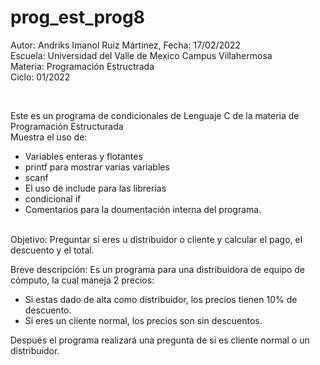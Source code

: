 # prog_est_prog8
Autor: Andriks Imanol Ruiz Mártinez, Fecha: 17/02/2022 <br>
Escuela: Universidad del Valle de Mexico Campus Villahermosa <br>
Materia: Programación Estructrada <br>
Ciclo: 01/2022</p>
<br>
<p>Este es un programa de condicionales de Lenguaje C de la materia de Programación Estructurada<br>
Muestra el uso de:
  <ul>
    <li>Variables enteras y flotantes</li>
    <li>printf para mostrar varias variables</li>
    <li>scanf</li>
    <li>El uso de include para las librerias</li>
    <li>condicional if</li>
<li>Comentarios para la doumentación interna del programa.</li>
    </ul>
    </p>
<br>
Objetivo: Preguntar si eres u distribuidor o cliente y calcular el pago, el descuento y el total.
<br>
<p>Breve descripción:
Es un programa para una distribuidora de equipo de cómputo, la cual maneja 2 precios: <br>
	<ul>
	<li>Si estas dado de alta como distribuidor, los precios tienen 10% de descuento.</li>
	<li>Si eres un cliente normal, los precios son sin descuentos.</li>
	</ul>
Después el programa realizará una pregunta de si es cliente normal o un distribuidor.
<br>
</p>


